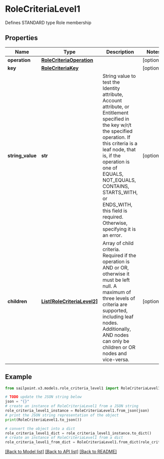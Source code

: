 # RoleCriteriaLevel1

Defines STANDARD type Role membership

## Properties

Name | Type | Description | Notes
------------ | ------------- | ------------- | -------------
**operation** | [**RoleCriteriaOperation**](RoleCriteriaOperation.md) |  | [optional] 
**key** | [**RoleCriteriaKey**](RoleCriteriaKey.md) |  | [optional] 
**string_value** | **str** | String value to test the Identity attribute, Account attribute, or Entitlement specified in the key w/r/t the specified operation. If this criteria is a leaf node, that is, if the operation is one of EQUALS, NOT_EQUALS, CONTAINS, STARTS_WITH, or ENDS_WITH, this field is required. Otherwise, specifying it is an error. | [optional] 
**children** | [**List[RoleCriteriaLevel2]**](RoleCriteriaLevel2.md) | Array of child criteria. Required if the operation is AND or OR, otherwise it must be left null. A maximum of three levels of criteria are supported, including leaf nodes. Additionally, AND nodes can only be children or OR nodes and vice-versa. | [optional] 

## Example

```python
from sailpoint.v3.models.role_criteria_level1 import RoleCriteriaLevel1

# TODO update the JSON string below
json = "{}"
# create an instance of RoleCriteriaLevel1 from a JSON string
role_criteria_level1_instance = RoleCriteriaLevel1.from_json(json)
# print the JSON string representation of the object
print(RoleCriteriaLevel1.to_json())

# convert the object into a dict
role_criteria_level1_dict = role_criteria_level1_instance.to_dict()
# create an instance of RoleCriteriaLevel1 from a dict
role_criteria_level1_from_dict = RoleCriteriaLevel1.from_dict(role_criteria_level1_dict)
```
[[Back to Model list]](../README.md#documentation-for-models) [[Back to API list]](../README.md#documentation-for-api-endpoints) [[Back to README]](../README.md)


